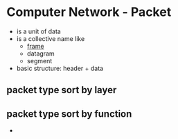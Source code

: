 # Computer Network - Packet

- is a unit of data
- is a collective name like
  - [frame](computer-network-frame.md)
  - datagram
  - segment
- basic structure: header + data

## packet type sort by layer

## packet type sort by function

- 
